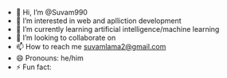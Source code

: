 - 👋 Hi, I’m @Suvam990
- 👀 I’m interested in web and aplliction development
- 🌱 I’m currently learning artificial intelligence/machine learning
- 💞️ I’m looking to collaborate on 
- 📫 How to reach me suvamlama2@gmail.com
- 😄 Pronouns: he/him
- ⚡ Fun fact: 

<!---
Suvam990/Suvam990 is a ✨ special ✨ repository because its `README.md` (this file) appears on your GitHub profile.
You can click the Preview link to take a look at your changes.
--->
